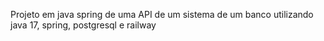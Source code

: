 Projeto em java spring de uma API de um sistema de um banco utilizando java 17, spring, postgresql e railway
